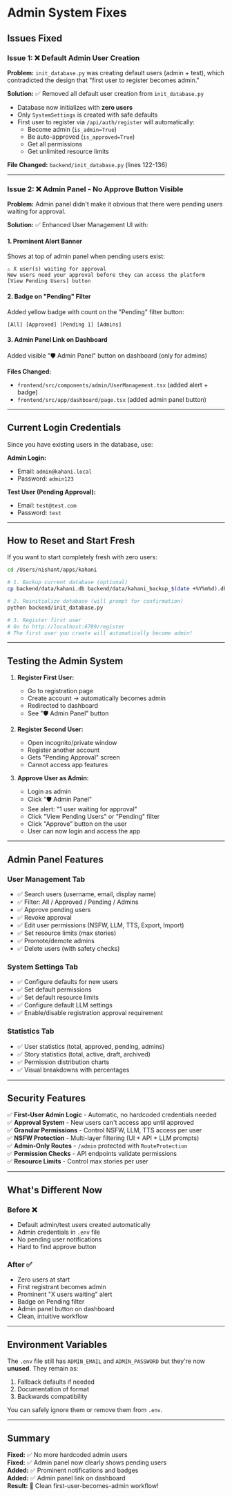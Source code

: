 # Admin System Fixes

## Issues Fixed

### Issue 1: ❌ Default Admin User Creation
**Problem:** `init_database.py` was creating default users (admin + test), which contradicted the design that "first user to register becomes admin."

**Solution:** ✅ Removed all default user creation from `init_database.py`
- Database now initializes with **zero users**
- Only `SystemSettings` is created with safe defaults
- First user to register via `/api/auth/register` will automatically:
  - Become admin (`is_admin=True`)
  - Be auto-approved (`is_approved=True`)  
  - Get all permissions
  - Get unlimited resource limits

**File Changed:** `backend/init_database.py` (lines 122-136)

---

### Issue 2: ❌ Admin Panel - No Approve Button Visible
**Problem:** Admin panel didn't make it obvious that there were pending users waiting for approval.

**Solution:** ✅ Enhanced User Management UI with:

#### 1. **Prominent Alert Banner**
Shows at top of admin panel when pending users exist:
```
⚠️ X user(s) waiting for approval
New users need your approval before they can access the platform
[View Pending Users] button
```

#### 2. **Badge on "Pending" Filter**
Added yellow badge with count on the "Pending" filter button:
```
[All] [Approved] [Pending 1] [Admins]
```

#### 3. **Admin Panel Link on Dashboard**
Added visible "🛡️ Admin Panel" button on dashboard (only for admins)

**Files Changed:**
- `frontend/src/components/admin/UserManagement.tsx` (added alert + badge)
- `frontend/src/app/dashboard/page.tsx` (added admin panel button)

---

## Current Login Credentials

Since you have existing users in the database, use:

**Admin Login:**
- Email: `admin@kahani.local`
- Password: `admin123`

**Test User (Pending Approval):**
- Email: `test@test.com`
- Password: `test`

---

## How to Reset and Start Fresh

If you want to start completely fresh with zero users:

```bash
cd /Users/nishant/apps/kahani

# 1. Backup current database (optional)
cp backend/data/kahani.db backend/data/kahani_backup_$(date +%Y%m%d).db

# 2. Reinitialize database (will prompt for confirmation)
python backend/init_database.py

# 3. Register first user
# Go to http://localhost:6789/register
# The first user you create will automatically become admin!
```

---

## Testing the Admin System

1. **Register First User:**
   - Go to registration page
   - Create account → automatically becomes admin
   - Redirected to dashboard
   - See "🛡️ Admin Panel" button

2. **Register Second User:**
   - Open incognito/private window
   - Register another account
   - Gets "Pending Approval" screen
   - Cannot access app features

3. **Approve User as Admin:**
   - Login as admin
   - Click "🛡️ Admin Panel"
   - See alert: "1 user waiting for approval"
   - Click "View Pending Users" or "Pending" filter
   - Click "Approve" button on the user
   - User can now login and access the app

---

## Admin Panel Features

### User Management Tab
- ✅ Search users (username, email, display name)
- ✅ Filter: All / Approved / Pending / Admins
- ✅ Approve pending users
- ✅ Revoke approval
- ✅ Edit user permissions (NSFW, LLM, TTS, Export, Import)
- ✅ Set resource limits (max stories)
- ✅ Promote/demote admins
- ✅ Delete users (with safety checks)

### System Settings Tab
- ✅ Configure defaults for new users
- ✅ Set default permissions
- ✅ Set default resource limits
- ✅ Configure default LLM settings
- ✅ Enable/disable registration approval requirement

### Statistics Tab
- ✅ User statistics (total, approved, pending, admins)
- ✅ Story statistics (total, active, draft, archived)
- ✅ Permission distribution charts
- ✅ Visual breakdowns with percentages

---

## Security Features

✅ **First-User Admin Logic** - Automatic, no hardcoded credentials needed  
✅ **Approval System** - New users can't access app until approved  
✅ **Granular Permissions** - Control NSFW, LLM, TTS access per user  
✅ **NSFW Protection** - Multi-layer filtering (UI + API + LLM prompts)  
✅ **Admin-Only Routes** - `/admin` protected with `RouteProtection`  
✅ **Permission Checks** - API endpoints validate permissions  
✅ **Resource Limits** - Control max stories per user  

---

## What's Different Now

### Before ❌
- Default admin/test users created automatically
- Admin credentials in `.env` file
- No pending user notifications
- Hard to find approve button

### After ✅
- Zero users at start
- First registrant becomes admin
- Prominent "X users waiting" alert
- Badge on Pending filter
- Admin panel button on dashboard
- Clean, intuitive workflow

---

## Environment Variables

The `.env` file still has `ADMIN_EMAIL` and `ADMIN_PASSWORD` but they're now **unused**. They remain as:
1. Fallback defaults if needed
2. Documentation of format
3. Backwards compatibility

You can safely ignore them or remove them from `.env`.

---

## Summary

**Fixed:** ✅ No more hardcoded admin users  
**Fixed:** ✅ Admin panel now clearly shows pending users  
**Added:** ✅ Prominent notifications and badges  
**Added:** ✅ Admin panel link on dashboard  
**Result:** 🎉 Clean first-user-becomes-admin workflow!

